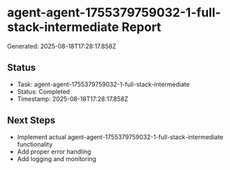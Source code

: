 # agent-agent-1755379759032-1-full-stack-intermediate Report

Generated: 2025-08-18T17:28:17.858Z

## Status
- Task: agent-agent-1755379759032-1-full-stack-intermediate
- Status: Completed
- Timestamp: 2025-08-18T17:28:17.858Z

## Next Steps
- Implement actual agent-agent-1755379759032-1-full-stack-intermediate functionality
- Add proper error handling
- Add logging and monitoring
